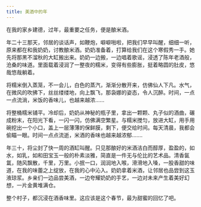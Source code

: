 ```yaml
---
title: 美酒中的年
---
```

<!-- wp:paragraph -->
<p>在我的家乡建德，过年，最重要之任务，便是酿米酒。</p>
<!-- /wp:paragraph -->

<!-- wp:paragraph -->
<p>年二十三那天，邻居的谈话声，如鞭炮，噼噼啪啦，把我们早早叫醒，细细一听，原来都在和我奶奶，讨教酿米酒。奶奶准备着，打算给我们在这个寒假秀一手。她先将那黑不溜秋的大缸搬出来。奶奶一边搬，一边唱着歌谣，浸透了陈年老酒般，沧桑的味道。里面载着浸润了一整夜的糯米，变得有些膨胀，挺着略圆的肚皮，悠哉悠哉躺着。</p>
<!-- /wp:paragraph -->

<!-- wp:paragraph -->
<p>将糯米倒入蒸笼，不一会儿，白色的蒸汽，渐渐分散开来，仿佛仙人下凡。水气，在微风的吹拂下，丝丝缕缕地，向上飘飞，那袅娜的姿态，令人沉醉。时间，一点一点流淌，米饭的香味儿，也越来越浓......</p>
<!-- /wp:paragraph -->

<!-- wp:paragraph -->
<p>将整桶糯米铺平。冷却后，奶奶从神秘的瓶子里，拿出一颗颗、丸子似的酒曲，碾成粉末，在阳光下看，一闪一闪，仿佛满空繁星。与糯米搅匀，放进大缸，用手用碗挖出一个小口，盖上一层薄薄的保鲜膜，剩下，便交给时间。每天清晨，我都会偷瞄一眼。时间一点点流逝，米酒的香味也越来越浓郁.......</p>
<!-- /wp:paragraph -->

<!-- wp:paragraph -->
<p>年三十，将尘封了快一周的酒缸叫醒。只见那酿好的米酒洁白而醇厚，盈盈的，如水，如乳，如和田宝玉一般的朴素淡雅，简直是一件无与伦比的艺术品。清香氤氲，随风飘散，千里，万里。小抿一口，润润地入喉，滑滑地入嗓，一股香甜的味道，在我的味蕾之上绽放，在我的心中沁入。奶奶拿着米酒，让邻居也品尝到这玉液琼浆。乡亲们一边品尝美酒，一边夸耀奶奶的手艺，一边对未来产生着美好幻想，一片金黄堆满仓。</p>
<!-- /wp:paragraph -->

<!-- wp:paragraph -->
<p>整个村子，都沉浸在酒香味里。这应该是这个春节，最为甜蜜的回忆了吧。</p>
<!-- /wp:paragraph -->
